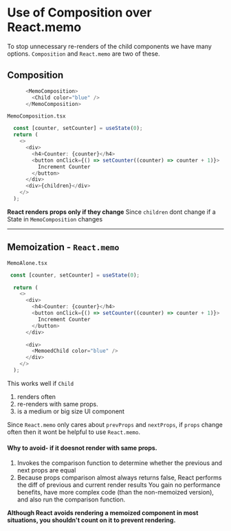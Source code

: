 # Use of Composition over React.memo

To stop unnecessary re-renders of the child components we have many options. `Composition` and `React.memo` are two of these.



## Composition

``` javascript
      <MemoComposition>
        <Child color="blue" />
      </MemoComposition> 
```

 `MemoComposition.tsx`

``` javascript
  const [counter, setCounter] = useState(0);
  return (
    <>
      <div>
        <h4>Counter: {counter}</h4>
        <button onClick={() => setCounter((counter) => counter + 1)}>
          Increment Counter
        </button>
      </div>
      <div>{children}</div>
    </>
  );
```
**React renders props only if they change**  Since `children` dont change if a State in `MemoComposition` changes

------------------

## Memoization - `React.memo`

`MemoAlone.tsx`

``` javascript
 const [counter, setCounter] = useState(0);

  return (
    <>
      <div>
        <h4>Counter: {counter}</h4>
        <button onClick={() => setCounter((counter) => counter + 1)}>
          Increment Counter
        </button>
      </div>

      <div>
        <MemoedChild color="blue" />
      </div>
    </>
  );
```

This works well if `Child`
1.  renders often
2.  re-renders with same props.
3. is a medium  or big  size UI component

Since `React.memo` only cares about `prevProps` and `nextProps`, if `props` change often then it wont be helpful to use `React.memo`.  

#### Why to avoid- if it doesnot render with same props.

1. Invokes the comparison function to determine whether the previous and next props are equal
2. Because props comparison almost always returns false, React performs the diff of previous and current render results
You gain no performance benefits, have more complex code (than the non-memoized version), and also run the comparison function.


**Although React avoids rendering a memoized component in most situations, you shouldn't count on it to prevent rendering.**